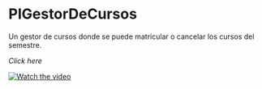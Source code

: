 # PIGestorDeCursos
Un gestor de cursos donde se puede matricular o cancelar los cursos del semestre.

_Click here_

[![Watch the video](https://i.ytimg.com/vi/lXkDSZuQnlg/hqdefault.jpg?sqp=-oaymwEjCNACELwBSFryq4qpAxUIARUAAAAAGAElAADIQj0AgKJDeAE=&rs=AOn4CLDfyk-yx9K64U5G22KiMEZkniNd8g)](https://www.youtube.com/watch?v=lXkDSZuQnlg)
